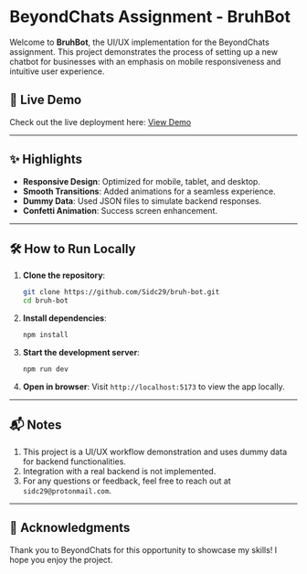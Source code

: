 # BeyondChats Assignment - BruhBot

Welcome to **BruhBot**, the UI/UX implementation for the BeyondChats assignment. This project demonstrates the process of setting up a new chatbot for businesses with an emphasis on mobile responsiveness and intuitive user experience.

## 🚀 Live Demo

Check out the live deployment here: [View Demo](https://bruhbot.netlify.app/)

---

## ✨ Highlights

- **Responsive Design**: Optimized for mobile, tablet, and desktop.
- **Smooth Transitions**: Added animations for a seamless experience.
- **Dummy Data**: Used JSON files to simulate backend responses.
- **Confetti Animation**: Success screen enhancement.

---

## 🛠️ How to Run Locally

1. **Clone the repository**:

   ```bash
   git clone https://github.com/Sidc29/bruh-bot.git
   cd bruh-bot
   ```

2. **Install dependencies**:

   ```bash
   npm install
   ```

3. **Start the development server**:

   ```bash
   npm run dev
   ```

4. **Open in browser**: Visit `http://localhost:5173` to view the app locally.

---

## 📬 Notes

1. This project is a UI/UX workflow demonstration and uses dummy data for backend functionalities.
2. Integration with a real backend is not implemented.
3. For any questions or feedback, feel free to reach out at `sidc29@protonmail.com`.

---

## 🙏 Acknowledgments

Thank you to BeyondChats for this opportunity to showcase my skills! I hope you enjoy the project.
